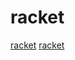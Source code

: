 # racket

[racket](https://github.com/racketscript/racketscript)
[racket](https://github.com/soegaard/urlang)
